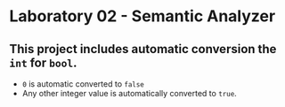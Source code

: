 # Laboratory 02 - Semantic Analyzer

## This project includes automatic conversion the `int` for `bool`.

- `0` is automatic converted to `false`
- Any other integer value is automatically converted to `true`.




